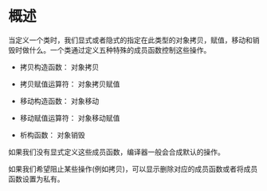 # 概述

当定义一个类时，我们显式或者隐式的指定在此类型的对象拷贝，赋值，移动和销毁时做什么。一个类通过定义五种特殊的成员函数控制这些操作。

- 拷贝构造函数： 对象拷贝

- 拷贝赋值运算符： 对象拷贝赋值

- 移动构造函数： 对象移动

- 移动赋值运算符： 对象移动赋值

- 析构函数： 对象销毁

如果我们没有显式定义这些成员函数，编译器一般会合成默认的操作。

如果我们希望阻止某些操作(例如拷贝)，可以显示删除对应的成员函数或者将成员函数设置为私有。
